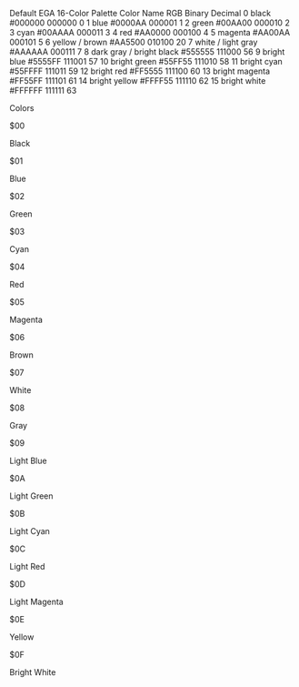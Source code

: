 
Default EGA 16-Color Palette
Color   Name                        RGB         Binary  Decimal
 0      black                       #000000     000000   0
 1      blue                        #0000AA     000001   1
 2      green                       #00AA00     000010   2
 3      cyan                        #00AAAA     000011   3
 4      red                         #AA0000     000100   4
 5      magenta                     #AA00AA     000101   5
 6      yellow / brown              #AA5500     010100  20
 7      white / light gray          #AAAAAA     000111   7
 8      dark gray / bright black    #555555     111000  56
 9      bright blue                 #5555FF     111001  57
10      bright green                #55FF55     111010  58
11      bright cyan                 #55FFFF     111011  59
12      bright red                  #FF5555     111100  60
13      bright magenta              #FF55FF     111101  61
14      bright yellow               #FFFF55     111110  62
15      bright white                #FFFFFF     111111  63



Colors

$00

Black

$01

Blue

$02

Green

$03

Cyan

$04

Red

$05

Magenta

$06

Brown

$07

White

$08

Gray

$09

Light Blue

$0A

Light Green

$0B

Light Cyan

$0C

Light Red

$0D

Light Magenta

$0E

Yellow

$0F

Bright White

